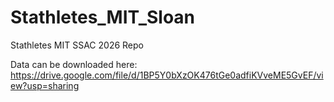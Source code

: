 # Stathletes_MIT_Sloan
Stathletes MIT SSAC 2026 Repo

Data can be downloaded here: https://drive.google.com/file/d/1BP5Y0bXzOK476tGe0adfiKVveME5GvEF/view?usp=sharing

